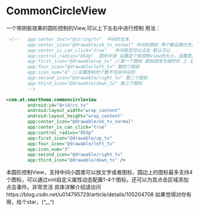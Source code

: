 # CommonCircleView
一个带阴影效果的圆形控制的View,可以上下左右中进行控制
用法：
```xml
 <!--   app:center_text="@string/tv"  中间的文本
        app:center_icon="@drawable/ok_tv_normal" 中间的图标 两个都设置优先使用图标
        app:center_is_can_click="true"   中间是否可以点击 默认可以
        app:control_radius="85dp"  圆的半径 设置这个来控制view的大小，设置宽高没有用的
        app:first_icon="@drawable/up_tv" //第一个图标 图标顺序为顺时针 上 右 下 左
        app:four_icon="@drawable/left_tv" 第四个图标
        app:icon_num="4" //设置图标的个数不包括中间的
        app:second_icon="@drawable/right_tv" 第二个图标
        app:third_icon="@drawable/down_tv" 第三个图标
        -->

<com.at.smarthome.commoncircleview
        android:id="@+id/cv_tv"
        android:layout_width="wrap_content"
        android:layout_height="wrap_content"
        app:center_icon="@drawable/ok_tv_normal"
        app:center_is_can_click="true"
        app:control_radius="85dp"
        app:first_icon="@drawable/up_tv"
        app:four_icon="@drawable/left_tv"
        app:icon_num="3"
        app:second_icon="@drawable/right_tv"
        app:third_icon="@drawable/down_tv" />

```
本圆形控制View，支持中间小圆里可以放文字或者图标，圆边上的图标最多支持4个图标，可以通过xml自定义属性动态配置1-4个图标。还可以为其点击区域添加点击事件。非常灵活
具体详解介绍请访问https://blog.csdn.net/u014795729/article/details/105204708
如果觉得对你有用，给个star，(*^__^*) 
